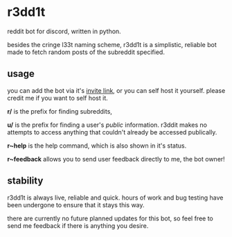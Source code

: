# r3dd1t
reddit bot for discord, written in python.

besides the cringe l33t naming scheme, r3dd1t is a simplistic, reliable bot made to fetch random posts of the subreddit specified.

## usage
you can add the bot via it's [invite link](https://discordapp.com/channels/422293824770146304/422311739028275210/695417594420658177), or you can self host it yourself. please credit me if you want to self host it.

**r/** is the prefix for finding subreddits, 

**u/** is the prefix for finding a user's *public* information. r3ddit makes no attempts to access anything that couldn't already be accessed publically.

**r~help** is the help command, which is also shown in it's status. 

**r~feedback** allows you to send user feedback directly to me, the bot owner!

## stability
r3dd1t is always live, reliable and quick. hours of work and bug testing have been undergone to ensure that it stays this way.

there are currently no future planned updates for this bot, so feel free to send me feedback if there is anything you desire.
